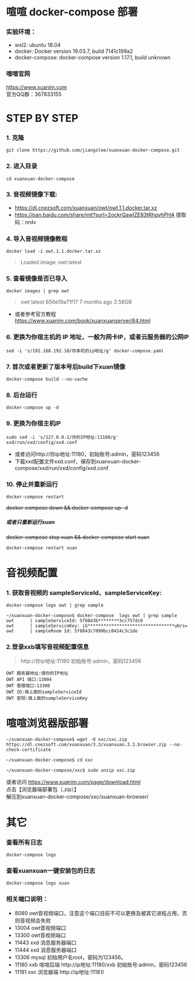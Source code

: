 # 喧喧 docker-compose 部署

### 实验环境：
* wsl2: ubuntu 18.04
* docker: Docker version 19.03.7, build 7141c199a2
* docker-compose: docker-compose version 1.17.1, build unknown

### 喧喧官网
https://www.xuanim.com  
官方QQ群：367833155

# STEP BY STEP
### 1. 克隆
```git clone https://github.com/jiangslee/xuanxuan-docker-compose.git```

### 2. 进入目录
```cd xuanxuan-docker-compose```

### 3. 音视频镜像下载:
- https://dl.cnezsoft.com/xuanxuan/owt/owt.1.1.docker.tar.xz
- https://pan.baidu.com/share/init?surl=2ockrQawlZE83tRhqvhPHA 提取码：nrdv

### 4. 导入音视频镜像教程
```docker load -i owt.1.1.docker.tar.xz```
> Loaded image: owt:latest

### 5. 查看镜像是否已导入
```docker images | grep owt```
> owt                        latest              656e19a71f17        7 months ago        2.58GB
* 或者参考官方教程 https://www.xuanim.com/book/xuanxuanserver/64.html

### 6. 更换为你宿主机的 IP 地址，一般为网卡IP，或者云服务器的公网IP
```sed -i 's/192.168.192.10/你本机的ip地址/g' docker-compose.yaml```

### 7. 首次或者更新了版本号后build下xuan镜像
```docker-compose build --no-cache```

### 8. 后台运行
```docker-compose up -d```

### 9. 更换为你宿主机IP
```sudo sed -i 's/127.0.0.1/你的IP地址:11180/g' xxd/run/xxd/config/xxd.conf```

* 或者访问http://你ip地址:11180，初始账号:admin，密码123456
* 下载xxd配置文件xxd.conf，保存到xuanxuan-docker-compose/xxd/run/xxd/config/xxd.conf

### 10. 停止并重新运行
```docker-compose restart```  

~~docker-compose down && docker-compose up -d~~

##### 或者只重新运行xuan
~~docker-compose stop xuan && docker-compose start xuan~~  


```docker-compose restart xuan```  

# 音视频配置
### 1. 获取音视频的 sampleServiceId、sampleServiceKey: 
```docker-compose logs owt | grep sample```
```
~/xuanxuan-docker-compose$ docker-compose  logs owt | grep sample
owt      | sampleServiceId: 5f8843b********3cc757dc0
owt      | sampleServiceKey: jG*********************************uH/s=
owt      | sampleRoom Id: 5f8843c7099bcc0414c3c1de
```
### 2.登录xxb填写音视频配置信息
> http://你ip地址:11180 初始账号:admin，密码123456
```
OWT 服务器地址:填你的IP地址
OWT API 端口:13004	
OWT 管理端口:13300
OWT ID:填上面的sampleServiceId
OWT 密钥:填上面的sampleServiceKey
```

# 喧喧浏览器版部署
```
~/xuanxuan-docker-compose$ wget -O xxc/xxc.zip https://dl.cnezsoft.com/xuanxuan/3.3/xuanxuan.3.3.browser.zip --no-check-certificate

~/xuanxuan-docker-compose$ cd xxc

~/xuanxuan-docker-compose/xxc$ sudo unzip xxc.zip
```

或者访问 https://www.xuanim.com/page/download.html  
点击【浏览器端部署包（.zip）】  
解压到xuanxuan-docker-compose/xxc/xuanxuan-browser/


# 其它

### 查看所有日志
```docker-compose logs```

### 查看xuanxuan一键安装包的日志
```docker-compose logs xuan```

### 相关端口说明：
* 8080 owt音视频端口，注意这个端口目前不可以更换及被其它进程占用，否则音视频会失败
* 13004 owt音视频端口
* 13300 owt音视频端口
* 11443 xxd 消息服务器端口
* 11444 xxd 消息服务器端口
* 13306 mysql 初始用户名root，密码为123456。
* 11180 xxb 喧喧后端 http://ip地址:11180/xxb 初始账号:admin，密码123456
* 11181 xxc 浏览器端 http://ip地址:11181/
